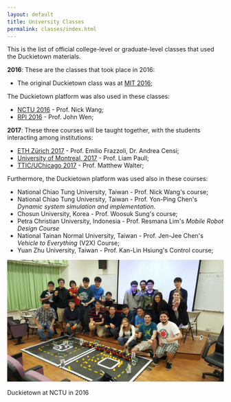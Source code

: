 ```yaml
---
layout: default
title: University Classes
permalink: classes/index.html
---
```


This is the list of official college-level or graduate-level
classes that used the Duckietown materials.

**2016**: These are the classes that took place in 2016:

- The original Duckietown class was at [MIT 2016](2016/16-MIT/);

The Duckietown platform was also used in these classes:

- [NCTU 2016](2016/16-NCTU/) - Prof. Nick Wang;
- [RPI 2016](2016/16-RPI/) - Prof. John Wen;

**2017**: These three courses will be taught together, with the students interacting among institutions:

- [ETH Zürich 2017](2017/17-ETHZ/) - Prof. Emilio Frazzoli, Dr. Andrea Censi;
- [University of Montreal, 2017](2017/17-Montreal/) - Prof. Liam Paull;
- [TTIC/UChicago 2017](2017/17-TTIC/) - Prof. Matthew Walter;

Furthermore, the Duckietown platform was used also in these courses:

- National Chiao Tung University, Taiwan - Prof. Nick Wang's course;
- National Chiao Tung University, Taiwan - Prof. Yon-Ping Chen's *Dynamic system simulation and implementation*.
- Chosun University, Korea - Prof. Woosuk Sung's course;
- Petra Christian University, Indonesia - Prof. Resmana Lim's *Mobile Robot Design Course*
- National Tainan Normal University, Taiwan - Prof. Jen-Jee Chen's *Vehicle to Everything* (V2X) Course;
- Yuan Zhu University, Taiwan - Prof. Kan-Lin Hsiung's Control course;

<div class='figure-with-caption'>
    <img src="/media/classes/duckietown-taiwan.jpg"/>
    <p>Duckietown at NCTU in 2016</p>
</div>
